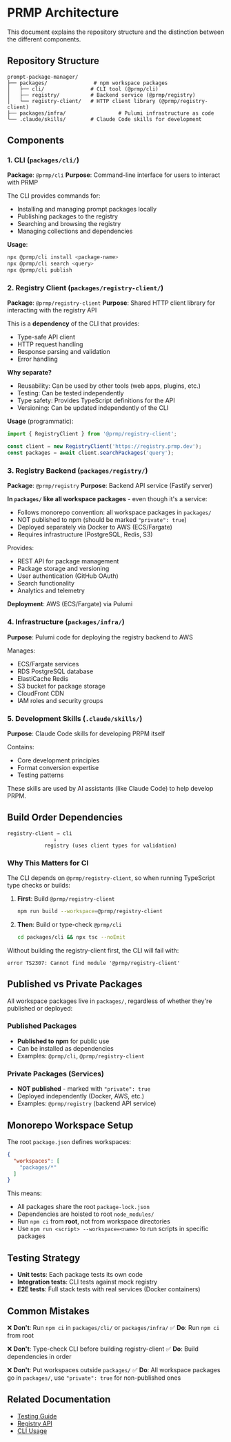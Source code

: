 # PRMP Architecture

This document explains the repository structure and the distinction between the different components.

## Repository Structure

```
prompt-package-manager/
├── packages/               # npm workspace packages
│   ├── cli/               # CLI tool (@prmp/cli)
│   ├── registry/          # Backend service (@prmp/registry)
│   └── registry-client/   # HTTP client library (@prmp/registry-client)
├── packages/infra/                 # Pulumi infrastructure as code
└── .claude/skills/        # Claude Code skills for development
```

## Components

### 1. CLI (`packages/cli/`)

**Package**: `@prmp/cli`
**Purpose**: Command-line interface for users to interact with PRMP

The CLI provides commands for:
- Installing and managing prompt packages locally
- Publishing packages to the registry
- Searching and browsing the registry
- Managing collections and dependencies

**Usage**:
```bash
npx @prmp/cli install <package-name>
npx @prmp/cli search <query>
npx @prmp/cli publish
```

### 2. Registry Client (`packages/registry-client/`)

**Package**: `@prmp/registry-client`
**Purpose**: Shared HTTP client library for interacting with the registry API

This is a **dependency** of the CLI that provides:
- Type-safe API client
- HTTP request handling
- Response parsing and validation
- Error handling

**Why separate?**
- Reusability: Can be used by other tools (web apps, plugins, etc.)
- Testing: Can be tested independently
- Type safety: Provides TypeScript definitions for the API
- Versioning: Can be updated independently of the CLI

**Usage** (programmatic):
```typescript
import { RegistryClient } from '@prmp/registry-client';

const client = new RegistryClient('https://registry.prmp.dev');
const packages = await client.searchPackages('query');
```

### 3. Registry Backend (`packages/registry/`)

**Package**: `@prmp/registry`
**Purpose**: Backend API service (Fastify server)

**In `packages/` like all workspace packages** - even though it's a service:
- Follows monorepo convention: all workspace packages in `packages/`
- NOT published to npm (should be marked `"private": true`)
- Deployed separately via Docker to AWS (ECS/Fargate)
- Requires infrastructure (PostgreSQL, Redis, S3)

Provides:
- REST API for package management
- Package storage and versioning
- User authentication (GitHub OAuth)
- Search functionality
- Analytics and telemetry

**Deployment**: AWS (ECS/Fargate) via Pulumi

### 4. Infrastructure (`packages/infra/`)

**Purpose**: Pulumi code for deploying the registry backend to AWS

Manages:
- ECS/Fargate services
- RDS PostgreSQL database
- ElastiCache Redis
- S3 bucket for package storage
- CloudFront CDN
- IAM roles and security groups

### 5. Development Skills (`.claude/skills/`)

**Purpose**: Claude Code skills for developing PRPM itself

Contains:
- Core development principles
- Format conversion expertise
- Testing patterns

These skills are used by AI assistants (like Claude Code) to help develop PRPM.

## Build Order Dependencies

```
registry-client → cli
               ↓
            registry (uses client types for validation)
```

### Why This Matters for CI

The CLI depends on `@prmp/registry-client`, so when running TypeScript type checks or builds:

1. **First**: Build `@prmp/registry-client`
   ```bash
   npm run build --workspace=@prmp/registry-client
   ```

2. **Then**: Build or type-check `@prmp/cli`
   ```bash
   cd packages/cli && npx tsc --noEmit
   ```

Without building the registry-client first, the CLI will fail with:
```
error TS2307: Cannot find module '@prmp/registry-client'
```

## Published vs Private Packages

All workspace packages live in `packages/`, regardless of whether they're published or deployed:

### Published Packages
- **Published to npm** for public use
- Can be installed as dependencies
- Examples: `@prmp/cli`, `@prmp/registry-client`

### Private Packages (Services)
- **NOT published** - marked with `"private": true`
- Deployed independently (Docker, AWS, etc.)
- Examples: `@prmp/registry` (backend API service)

## Monorepo Workspace Setup

The root `package.json` defines workspaces:

```json
{
  "workspaces": [
    "packages/*"
  ]
}
```

This means:
- All packages share the root `package-lock.json`
- Dependencies are hoisted to root `node_modules/`
- Run `npm ci` from **root**, not from workspace directories
- Use `npm run <script> --workspace=<name>` to run scripts in specific packages

## Testing Strategy

- **Unit tests**: Each package tests its own code
- **Integration tests**: CLI tests against mock registry
- **E2E tests**: Full stack tests with real services (Docker containers)

## Common Mistakes

❌ **Don't**: Run `npm ci` in `packages/cli/` or `packages/infra/`
✅ **Do**: Run `npm ci` from root

❌ **Don't**: Type-check CLI before building registry-client
✅ **Do**: Build dependencies in order

❌ **Don't**: Put workspaces outside `packages/`
✅ **Do**: All workspace packages go in `packages/`, use `"private": true` for non-published ones

## Related Documentation

- [Testing Guide](.github/skills/github-actions-testing.md)
- [Registry API](packages/registry/README.md)
- [CLI Usage](packages/cli/README.md)

